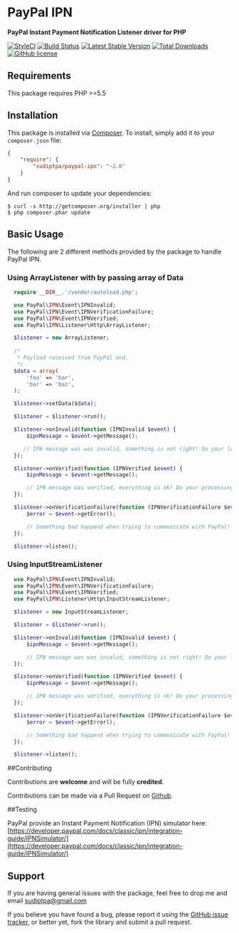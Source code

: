 # PayPal IPN

**PayPal Instant Payment Notification Listener driver for PHP**

[![StyleCI](https://styleci.io/repos/77828329/shield?branch=master)](https://styleci.io/repos/77828329)
[![Build Status](https://travis-ci.org/sudiptpa/paypal-ipn.svg?branch=master)](https://travis-ci.org/sudiptpa/paypal-ipn)
[![Latest Stable Version](https://poser.pugx.org/sudiptpa/paypal-ipn/v/stable)](https://packagist.org/packages/sudiptpa/paypal-ipn)
[![Total Downloads](https://poser.pugx.org/sudiptpa/paypal-ipn/downloads)](https://packagist.org/packages/sudiptpa/paypal-ipn)
[![GitHub license](https://img.shields.io/badge/license-MIT-blue.svg)](https://raw.githubusercontent.com/sudiptpa/paypal-ipn/master/LICENSE)

## Requirements
This package requires PHP >=5.5

## Installation

This package is installed via [Composer](http://getcomposer.org/). To install, simply add it
to your `composer.json` file:

```json
{
    "require": {
        "sudiptpa/paypal-ipn": "~2.0"
    }
}
```
And run composer to update your dependencies:

    $ curl -s http://getcomposer.org/installer | php
    $ php composer.phar update

## Basic Usage

The following are 2 different methods provided by the package to handle PayPal IPN.

### Using ArrayListener with by passing array of Data
```php
  require __DIR__.'/vendor/autoload.php';

  use PayPal\IPN\Event\IPNInvalid;
  use PayPal\IPN\Event\IPNVerificationFailure;
  use PayPal\IPN\Event\IPNVerified;
  use PayPal\IPN\Listener\Http\ArrayListener;

  $listener = new ArrayListener;
  
  /*
   * Payload received from PayPal end.
   */
  $data = array(
      'foo' => 'bar',
      'bar' => 'baz',
  );

  $listener->setData($data);

  $listener = $listener->run();

  $listener->onInvalid(function (IPNInvalid $event) {
      $ipnMessage = $event->getMessage();

     // IPN message was was invalid, something is not right! Do your logging here...
  });

  $listener->onVerified(function (IPNVerified $event) {
      $ipnMessage = $event->getMessage();

      // IPN message was verified, everything is ok! Do your processing logic here...
  });

  $listener->onVerificationFailure(function (IPNVerificationFailure $event) {
      $error = $event->getError();

      // Something bad happend when trying to communicate with PayPal! Do your logging here...
  });

  $listener->listen();
```

### Using InputStreamListener

```php
  use PayPal\IPN\Event\IPNInvalid;
  use PayPal\IPN\Event\IPNVerificationFailure;
  use PayPal\IPN\Event\IPNVerified;
  use PayPal\IPN\Listener\Http\InputStreamListener;

  $listener = new InputStreamListener;

  $listener = $listener->run();

  $listener->onInvalid(function (IPNInvalid $event) {
      $ipnMessage = $event->getMessage();

      // IPN message was was invalid, something is not right! Do your logging here...
  });

  $listener->onVerified(function (IPNVerified $event) {
      $ipnMessage = $event->getMessage();

      // IPN message was verified, everything is ok! Do your processing logic here...
  });

  $listener->onVerificationFailure(function (IPNVerificationFailure $event) {
      $error = $event->getError();

      // Something bad happend when trying to communicate with PayPal! Do your logging here...
  });

  $listener->listen();
```

##Contributing

Contributions are **welcome** and will be fully **credited**.

Contributions can be made via a Pull Request on [Github](https://github.com/sudiptpa/paypal-ipn).

##Testing

PayPal provide an Instant Payment Notification (IPN) simulator here: [https://developer.paypal.com/docs/classic/ipn/integration-guide/IPNSimulator/](https://developer.paypal.com/docs/classic/ipn/integration-guide/IPNSimulator/)

## Support

If you are having general issues with the package, feel free to drop me and email [sudiptpa@gmail.com](mailto:sudiptpa@gmail.com)

If you believe you have found a bug, please report it using the [GitHub issue tracker](https://github.com/sudiptpa/paypal-ipn/issues),
or better yet, fork the library and submit a pull request.
